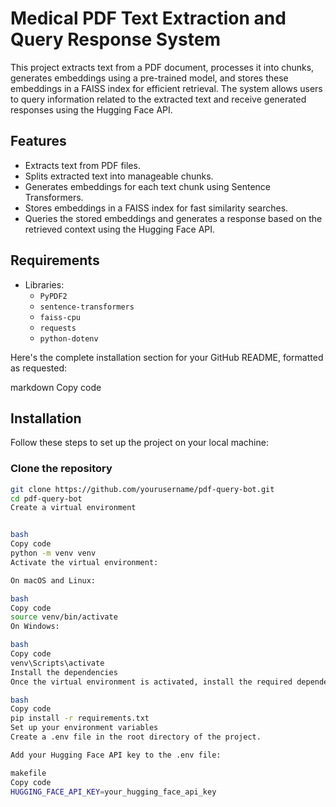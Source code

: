 # Medical PDF Text Extraction and Query Response System

This project extracts text from a PDF document, processes it into chunks, generates embeddings using a pre-trained model, and stores these embeddings in a FAISS index for efficient retrieval. The system allows users to query information related to the extracted text and receive generated responses using the Hugging Face API.

## Features

- Extracts text from PDF files.
- Splits extracted text into manageable chunks.
- Generates embeddings for each text chunk using Sentence Transformers.
- Stores embeddings in a FAISS index for fast similarity searches.
- Queries the stored embeddings and generates a response based on the retrieved context using the Hugging Face API.

## Requirements
- Libraries:
  - `PyPDF2`
  - `sentence-transformers`
  - `faiss-cpu` 
  - `requests`
  - `python-dotenv`


Here's the complete installation section for your GitHub README, formatted as requested:

markdown
Copy code
## Installation

Follow these steps to set up the project on your local machine:

### Clone the repository

```bash
git clone https://github.com/yourusername/pdf-query-bot.git
cd pdf-query-bot
Create a virtual environment


bash
Copy code
python -m venv venv
Activate the virtual environment:

On macOS and Linux:

bash
Copy code
source venv/bin/activate
On Windows:

bash
Copy code
venv\Scripts\activate
Install the dependencies
Once the virtual environment is activated, install the required dependencies:

bash
Copy code
pip install -r requirements.txt
Set up your environment variables
Create a .env file in the root directory of the project.

Add your Hugging Face API key to the .env file:

makefile
Copy code
HUGGING_FACE_API_KEY=your_hugging_face_api_key





